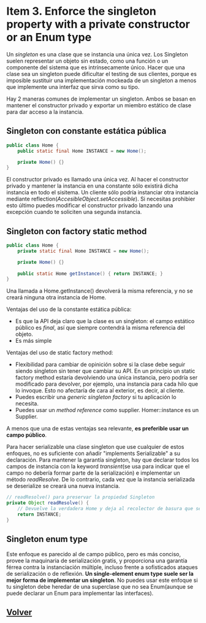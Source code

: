 # Item 3. Enforce the singleton property with a private constructor or an Enum type

Un *singleton* es una clase que se instancia una única vez. Los Singleton suelen representar un objeto sin estado, como una función o un componente del sistema que es intrínsecamente único. Hacer que una clase sea un singleton puede dificultar el testing de sus clientes, porque es imposible sustituir una implementación mockeada de un singleton a menos que implemente una interfaz que sirva como su tipo.

Hay 2 maneras comunes de implementar un singleton. Ambos se basan en mantener el constructor privado y exportar un miembro estático de clase para dar acceso a la instancia.

## Singleton con constante estática pública

```Java
public class Home {
    public static final Home INSTANCE = new Home();

    private Home() {}
}
```

El constructor privado es llamado una única vez. Al hacer el constructor privado y mantener la instancia en una constante sólo existirá dicha instancia en todo el sisitema. Un cliente sólo podría instanciar otra instancia mediante reflection(*AccesibleObject.setAccessible*). Si necesitas prohibier esto último puedes modificar el constructor privado lanzando una excepción cuando te soliciten una segunda instancia.

## Singleton con factory static method

```Java
public class Home {
    private static final Home INSTANCE = new Home();

    private Home() {}
    
    public static Home getInstance() { return INSTANCE; }
}
```
Una llamada a Home.getInstance() devolverá la misma referencia, y no se creará ninguna otra instancia de Home.

Ventajas del uso de la constante estática pública: 
* Es que la API deja claro que la clase es un singleton: el campo estático público es *final*, así que siempre contendrá la misma referencia del objeto. 
* Es más simple

Ventajas del uso de static factory method:
* Flexibilidad para cambiar de opinición sobre si la clase debe seguir siendo singleton sin tener que cambiar su API. En un principio un static factory method estaría devolviendo una única instancia, pero podría ser modificado para devolver, por ejemplo, una instancia para cada hilo que lo invoque. Esto no afectaría de cara al exterior, es decir, al cliente.
* Puedes escribir una *generic singleton factory* si tu aplicación lo necesita.
* Puedes usar un *method reference* como supplier. Homer::instance es un Supplier<Home>. 

A menos que una de estas ventajas sea relevante, **es preferible usar un campo público**.

Para hacer serializable una clase singleton que use cualquier de estos enfoques, no es suficiente con añadir "implements Serializable" a su declaración. Para mantener la garantía singleton, hay que declarar todos los campos de instancia con la keyword *transient*(se usa para indicar que el campo no debería formar parte de la serialización) e implementar un método *readResolve*. De lo contrario, cada vez que la instancia serializada se deserialize se creará una nueva instancia. 

```Java 
// readResolve() para preservar la propiedad Singleton
private Object readResolve() {
    // Devuelve la verdadera Home y deja al recolector de basura que se encargue del imitador de Home
    return INSTANCE;
}
```

## Singleton enum type

Este enfoque es parecido al de campo público, pero es más conciso, provee la maquinaria de serialización gratis, y proporciona una garantía férrea contra la instanciación múltiple, incluso frente a sofisticados ataques de serialización o de reflexión. **Un single-element enum type suele ser la mejor forma de implementar un singleton**. No puedes usar este enfoque si tu singleton debe heredar de una superclase que no sea Enum(aunque se puede declarar un Enum para implementar las interfaces). 


## [Volver](https://github.com/adrG2/software-craftsman-notebook/tree/main/java/_effective-java-book)
